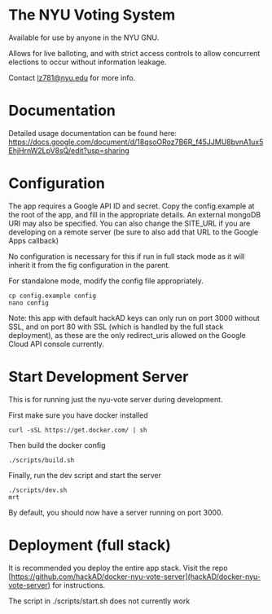 The NYU Voting System
=====================

Available for use by anyone in the NYU GNU.

Allows for live balloting, and with strict access controls to
allow concurrent elections to occur without information leakage.

Contact lz781@nyu.edu for more info.

Documentation
============

Detailed usage documentation can be found here:
https://docs.google.com/document/d/18qsoORoz7B6R_f45JJMU8bvnA1ux5EhjHrnW2LpV8sQ/edit?usp=sharing

Configuration
=============

The app requires a Google API ID and secret. Copy the config.example
at the root of the app, and fill in the appropriate details. An external
mongoDB URI may also be specified. You can also change the SITE_URL
if you are developing on a remote server (be sure to also add
that URL to the Google Apps callback)

No configuration is necessary for this if run in full stack mode as it
will inherit it from the fig configuration in the parent.

For standalone mode, modify the config file appropriately.

```
cp config.example config
nano config
```

Note: this app with default hackAD keys can only run on port 3000
without SSL, and on port 80 with SSL (which is handled by the full
stack deployment), as these are the only redirect_uris allowed on
the Google Cloud API console currently.

Start Development Server
=========

This is for running just the nyu-vote server during development.

First make sure you have docker installed

```
curl -sSL https://get.docker.com/ | sh
```

Then build the docker config

```
./scripts/build.sh
```

Finally, run the dev script and start the server

```
./scripts/dev.sh
mrt
```

By default, you should now have a server running on port 3000.

Deployment (full stack)
=========

It is recommended you deploy the entire app stack. Visit the repo 
[https://github.com/hackAD/docker-nyu-vote-server](hackAD/docker-nyu-vote-server)
for instructions.

The script in ./scripts/start.sh does not currently work
